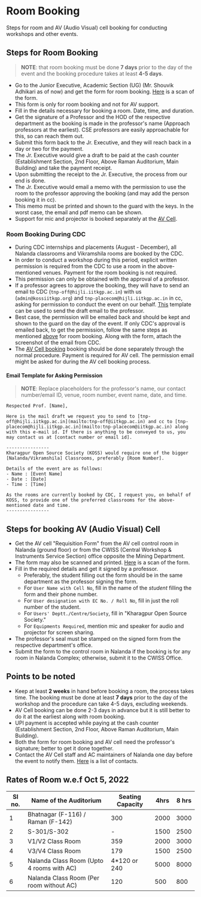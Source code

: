 # Room Booking
Steps for room and AV (Audio Visual) cell booking for conducting workshops and other events.

## Steps for Room Booking
>**NOTE**: that room booking must be done **7 days** prior to the day of the event and the booking procedure takes at least **4-5 days**.
- Go to the Junior Executive, Academic Section (UG) (Mr. Shouvik Adhikari as of now) and get the form for room booking. [Here](../assets/room-booking-form.pdf) is a scan of the form.
- This form is only for room booking and not for AV support.
- Fill in the details necessary for booking a room. Date, time, and duration.
- Get the signature of a Professor and the HOD of the respective department as the booking is made in the professor's name (Approach professors at the earliest). CSE professors are easily approachable for this, so can reach them out.
- Submit this form back to the Jr. Executive, and they will reach back in a day or two for the payment.
- The Jr. Executive would give a draft to be paid at the cash counter (Establishment Section, 2nd Floor, Above Raman Auditorium, Main Building) and take the payment receipt.
- Upon submitting the receipt to the Jr. Executive, the process from our end is done.
- The Jr. Executive would email a memo with the permission to use the room to the professor approving the booking (and may add the person booking it in cc).
- This memo must be printed and shown to the guard with the keys. In the worst case, the email and pdf memo can be shown.
- Support for mic and projector is booked separately at the [AV Cell](#steps-for-booking-av-audio-visual-cell).

### Room Booking During CDC
- During CDC internships and placements (August - December), all Nalanda classrooms and Vikramshila rooms are booked by the CDC.
- In order to conduct a workshop during this period, explicit written permission is required from the CDC to use a room in the above-mentioned venues. Payment for the room booking is not required.
- This permission can only be obtained with the approval of a professor.
- If a professor agrees to approve the booking, they will have to send an email to CDC (`tnp-off@hijli.iitkgp.ac.in`) with us (`admin@kossiitkgp.org`) and `tnp-placecom@hijli.iitkgp.ac.in` in cc, asking for permission to conduct the event on our behalf. [This](#email-template-for-asking-permission) template can be used to send the draft email to the professor.
- Best case, the permission will be emailed back and should be kept and shown to the guard on the day of the event. If only CDC's approval is emailed back, to get the permission, follow the same steps as mentioned [above](#steps-for-room-booking) for room booking. Along with the form, attach the screenshot of the email from CDC.
- The [AV Cell booking](#steps-for-booking-av-audio-visual-cell) booking should be done separately through the normal procedure. Payment is required for AV cell. The permission email might be asked for during the AV cell booking process.

#### Email Template for Asking Permission
> **NOTE**: Replace placeholders for the professor's name, our contact number/email ID, venue, room number, event name, date, and time.
```
Respected Prof. [Name],

Here is the mail draft we request you to send to [tnp-off@hijli.iitkgp.ac.in](mailto:tnp-off@iitkgp.ac.in) and cc to [tnp-placecom@hijli.iitkgp.ac.in](mailto:tnp-placecom@iitkgp.ac.in) along with this e-mail id. If there is anything to be conveyed to us, you may contact us at [contact number or email id].

----------------
Kharagpur Open Source Society (KOSS) would require one of the bigger [Nalanda/Vikramshila] Classrooms, preferably [Room Number].

Details of the event are as follows:
- Name : [Event Name]
- Date : [Date]
- Time : [Time]

As the rooms are currently booked by CDC, I request you, on behalf of KOSS, to provide one of the preferred classrooms for the above-mentioned date and time.
----------------
```

## Steps for booking AV (Audio Visual) Cell
- Get the AV cell "Requisition Form" from the AV cell control room in Nalanda (ground floor) or from the CWISS (Central Workshop & Instruments Service Section) office opposite the Mining Department.
- The form may also be scanned and printed. [Here](../assets/av-cell-requisition-form.pdf) is a scan of the form.
- Fill in the required details and get it signed by a professor.
	- Preferably, the student filling out the form should be in the same department as the professor signing the form.
	- For `User Name with Cell No`, fill in the name of the *student* filling the form and their phone number.
	- For `User designation with EC No. / Roll No`, fill in just the roll number of the student.
	- For `Users' Deptt./Centre/Society`, fill in "Kharagpur Open Source Society."
	- For `Equipments Required`, mention mic and speaker for audio and projector for screen sharing.
- The professor's seal must be stamped on the signed form from the respective department's office.
- Submit the form to the control room in Nalanda if the booking is for any room in Nalanda Complex; otherwise, submit it to the CWISS Office.

## Points to be noted
- Keep at least **2 weeks** in hand before booking a room, the process takes time. The booking must be done at least **7 days** prior to the day of the workshop and the procedure can take 4-5 days, excluding weekends.
- AV Cell booking can be done 2-3 days in advance but it is still better to do it at the earliest along with room booking.
- UPI payment is accepted while paying at the cash counter (Establishment Section, 2nd Floor, Above Raman Auditorium, Main Building).
- Both the form for room booking and AV cell need the professor's signature; better to get it done together.
- Contact the AV Cell staff and AC maintainers of Nalanda one day before the event to notify them. [Here](../assets/av-cell-contacts.jpg) is a list of contacts.

## Rates of Room w.e.f Oct 5, 2022
| Sl no. | Name of the Auditorium                   | Seating Capacity | 4hrs | 8 hrs |
| ------ | ---------------------------------------- | ---------------- | ---- | ----- |
| 1      | Bhatnagar (F-116) / Raman (F-142)        | 300              | 2000 | 3000  |
| 2      | S-301/S-302                              | -                | 1500 | 2500  |
| 3      | V1/V2 Class Room                         | 359              | 2000 | 3000  |
| 4      | V3/V4 Class Room                         | 179              | 1500 | 2500  |
| 5      | Nalanda Class Room (Upto 4 rooms with AC)| 4\*120 or 240    | 5000 | 8000  |
| 6      | Nalanda Class Room (Per room without AC) | 120              | 500  | 800   |

